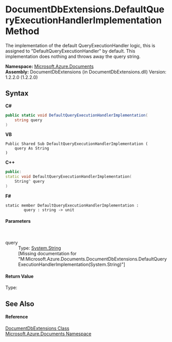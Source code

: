 # DocumentDbExtensions.DefaultQueryExecutionHandlerImplementation Method 
 

The implementation of the default QueryExecutionHandler logic, this is assigned to "DefaultQueryExecutionHandler" by default. This implementation does nothing and throws away the query string.

**Namespace:**&nbsp;<a href="856b2e23-9c8b-2618-f913-67d85d500616">Microsoft.Azure.Documents</a><br />**Assembly:**&nbsp;DocumentDbExtensions (in DocumentDbExtensions.dll) Version: 1.2.2.0 (1.2.2.0)

## Syntax

**C#**<br />
``` C#
public static void DefaultQueryExecutionHandlerImplementation(
	string query
)
```

**VB**<br />
``` VB
Public Shared Sub DefaultQueryExecutionHandlerImplementation ( 
	query As String
)
```

**C++**<br />
``` C++
public:
static void DefaultQueryExecutionHandlerImplementation(
	String^ query
)
```

**F#**<br />
``` F#
static member DefaultQueryExecutionHandlerImplementation : 
        query : string -> unit 

```


#### Parameters
&nbsp;<dl><dt>query</dt><dd>Type: <a href="http://msdn2.microsoft.com/en-us/library/s1wwdcbf" target="_blank">System.String</a><br />\[Missing <param name="query"/> documentation for "M:Microsoft.Azure.Documents.DocumentDbExtensions.DefaultQueryExecutionHandlerImplementation(System.String)"\]</dd></dl>

#### Return Value
Type: <br />

## See Also


#### Reference
<a href="2e7c24fb-f7c9-2314-1ff8-386e1be4f471">DocumentDbExtensions Class</a><br /><a href="856b2e23-9c8b-2618-f913-67d85d500616">Microsoft.Azure.Documents Namespace</a><br />